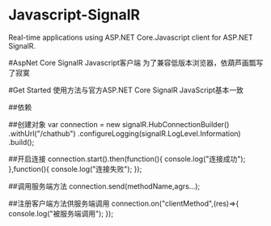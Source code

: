 # Javascript-SignalR
Real-time applications using ASP.NET Core.Javascript client for ASP.NET SignalR.

#AspNet Core SignalR Javascript客户端
为了兼容低版本浏览器，依葫芦画瓢写了寂寞

#Get Started
使用方法与官方ASP.NET Core SignalR JavaScript基本一致

##依赖
<script src="https://cdn.bootcdn.net/ajax/libs/promise-polyfill/8.2.0/polyfill.js"></script>

##创建对象
var connection = new signalR.HubConnectionBuilder()
    .withUrl("/chathub")
    .configureLogging(signalR.LogLevel.Information)
    .build();
    
##开启连接
connection.start().then(function(){
   console.log("连接成功");
},function(){
   console.log("连接失败");
});

##调用服务端方法
connection.send(methodName,agrs...);

##注册客户端方法供服务端调用
connection.on("clientMethod",(res)=>{
    console.log("被服务端调用");
});
